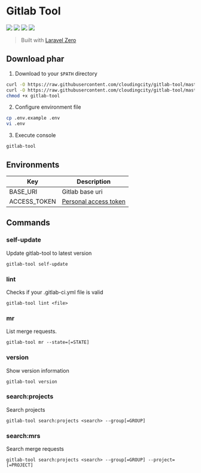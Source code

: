 # Gitlab Tool

[![](https://img.shields.io/packagist/php-v/clouding/gitlab-tool.svg?style=flat-square)](https://packagist.org/packages/clouding/gitlab-tool)
[![](https://img.shields.io/github/release/cloudingcity/gitlab-tool.svg?style=flat-square)](https://packagist.org/packages/clouding/gitlab-tool)
[![](https://img.shields.io/travis/com/cloudingcity/gitlab-tool.svg?style=flat-square)](https://travis-ci.com/cloudingcity/gitlab-tool)
[![](https://img.shields.io/codecov/c/github/cloudingcity/gitlab-tool.svg?style=flat-square)](https://codecov.io/gh/cloudingcity/gitlab-tool)

> Built with [Laravel Zero](https://github.com/laravel-zero/laravel-zero)

## Download phar

1. Download to your `$PATH` directory
```bash
curl -O https://raw.githubusercontent.com/cloudingcity/gitlab-tool/master/builds/gitlab-tool
curl -O https://raw.githubusercontent.com/cloudingcity/gitlab-tool/master/.env.example
chmod +x gitlab-tool
```

2. Configure environment file
```bash
cp .env.example .env
vi .env
```

3. Execute console
```
gitlab-tool
```

## Environments

Key | Description
--- | ---
BASE_URI | Gitlab base uri
ACCESS_TOKEN | [Personal access token](https://docs.gitlab.com/ee/user/profile/personal_access_tokens.html)

## Commands

### self-update

Update gitlab-tool to latest version
```
gitlab-tool self-update
```

### lint

Checks if your .gitlab-ci.yml file is valid
```
gitlab-tool lint <file>
```

### mr

List merge requests.
```
gitlab-tool mr --state=[=STATE]
```

### version

Show version information
```
gitlab-tool version
```

### search:projects

Search projects
```
gitlab-tool search:projects <search> --group[=GROUP]
```

### search:mrs

Search merge requests
```
gitlab-tool search:projects <search> --group[=GROUP] --project=[=PROJECT]
```
